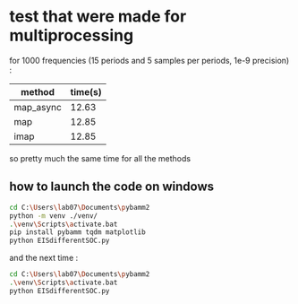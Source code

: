 # test that were made for multiprocessing

for 1000 frequencies (15 periods and 5 samples per periods, 1e-9 precision) :

| method    | time(s) |
|-----------|---------|
| map_async | 12.63   |
| map       | 12.85   |
| imap      | 12.85   |

so pretty much the same time for all the methods

## how to launch the code on windows

```bash
cd C:\Users\lab07\Documents\pybamm2
python -m venv ./venv/
.\venv\Scripts\activate.bat
pip install pybamm tqdm matplotlib
python EISdifferentSOC.py
```

and the next time :

```bash
cd C:\Users\lab07\Documents\pybamm2
.\venv\Scripts\activate.bat
python EISdifferentSOC.py
```